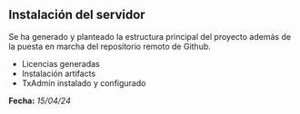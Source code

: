 ## Instalación del servidor

Se ha generado y planteado la estructura principal del proyecto además de la puesta en marcha del repositorio remoto de Github. 

- Licencias generadas
- Instalación artifacts
- TxAdmin instalado y configurado

**Fecha:** _15/04/24_